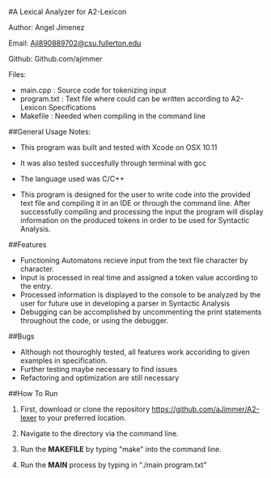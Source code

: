 #A Lexical Analyzer for A2-Lexicon

Author: Angel Jimenez

Email: Ajl890889702@csu.fullerton.edu

Github: Github.com/ajimmer

Files: 
* main.cpp :  Source code for tokenizing input
* program.txt : Text file where could can be written according to A2-Lexicon Specifications
* Makefile : Needed when compiling in the command line


##General Usage Notes:

* This program was built and tested with Xcode on OSX 10.11

* It was also tested succesfully through terminal with gcc

* The language used was C/C++

* This program is designed for the user to write code into the provided text file and compiling it in an IDE or through the command line. After successfully compiling and processing the input the program will display information on the produced tokens in order to be used for Syntactic Analysis.


##Features

* Functioning Automatons recieve input from the text file character by character. 
* Input is processed in real time and assigned a token value according to the entry.
* Processed information is displayed to the console to be analyzed by the user for future use in developing a parser in Syntactic Analysis
* Debugging can be accomplished by uncommenting the print statements throughout the code, or using the debugger.

##Bugs

* Although not thouroghly tested, all features work accoriding to given examples in specification.
* Further testing maybe necessary to find issues 
* Refactoring and optimization are still necessary

##How To Run

1. First, download or clone the repository https://github.com/aJimmer/A2-lexer to your preferred location.

2. Navigate to the directory via the command line.

3. Run the **MAKEFILE** by typing "make" into the command line.

4. Run the **MAIN** process by typing in "./main program.txt"

